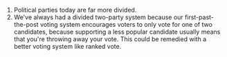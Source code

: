 1. Political parties today are far more divided.
2. We've always had a divided two-party system because our first-past-the-post voting system encourages voters to only vote for one of two candidates, because supporting a less popular candidate usually means that you're throwing away your vote. This could be remedied with a better voting system like ranked vote.
<!--stackedit_data:
eyJoaXN0b3J5IjpbMjE0MzA3MDg4M119
-->